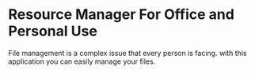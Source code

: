 # Resource Manager For Office and Personal Use
File management is a complex issue that every person is facing. with this application you can easily manage your files.